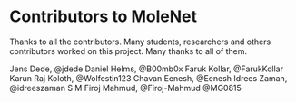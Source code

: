 Contributors to MoleNet
=======================

Thanks to all the contributors. Many students, researchers and others contributors worked on this project. Many thanks to all of them.

Jens Dede, @jdede
Daniel Helms, @B00mb0x
Faruk Kollar, @FarukKollar
Karun Raj Koloth, @Wolfestin123
Chavan Eenesh, @Eenesh
Idrees Zaman, @idreeszaman 
S M Firoj Mahmud, @Firoj-Mahmud
@MG0815



